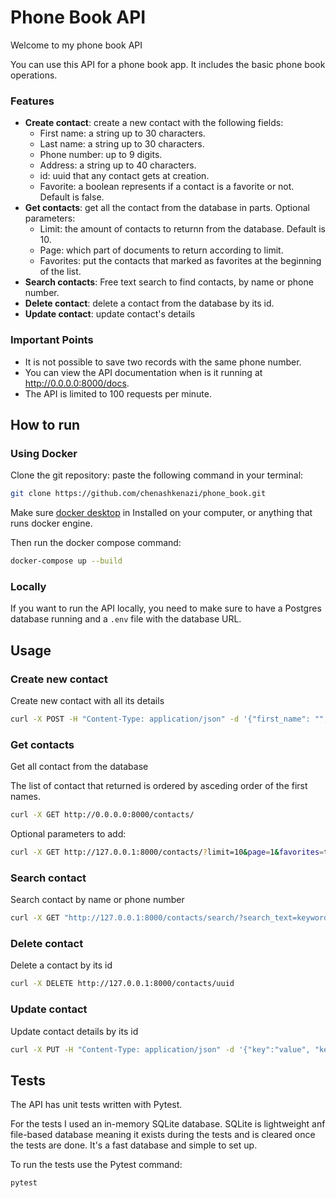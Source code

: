 # Phone Book API

Welcome to my phone book API

You can use this API for a phone book app. It includes the basic phone book operations.

### Features
- **Create contact**: create a new contact with the following fields:
    - First name: a string up to 30 characters.
    - Last name: a string up to 30 characters.
    - Phone number: up to 9 digits.
    - Address: a string up to 40 characters.
    - id: uuid that any contact gets at creation.
    - Favorite: a boolean represents if a contact is a favorite or not. Default is false.
- **Get contacts**: get all the contact from the database in parts. Optional parameters:
    - Limit: the amount of contacts to returnn from the database. Default is 10.
    - Page: which part of documents to return according to limit.
    - Favorites: put the contacts that marked as favorites at the beginning of the list.
- **Search contacts**: Free text search to find contacts, by name or phone number.
- **Delete contact**: delete a contact from the database by its id.
- **Update contact**: update contact's details

### Important Points
- It is not possible to save two records with the same phone number.
- You can view the API documentation when is it running at http://0.0.0.0:8000/docs.
- The API is limited to 100 requests per minute.



## How to run

### Using Docker
Clone the git repository: paste the following command in your terminal:
```bash
git clone https://github.com/chenashkenazi/phone_book.git
```
Make sure [docker desktop](https://www.docker.com/products/docker-desktop/) in Installed on your computer, or anything that runs docker engine.


Then run the docker compose command:
```bash
docker-compose up --build
```

### Locally
If you want to run the API locally, you need to make sure to have a Postgres database running and a `.env` file with the database URL.

## Usage
### Create new contact
Create new contact with all its details

```bash
curl -X POST -H "Content-Type: application/json" -d '{"first_name": "", "last_name": "", "phone_number": "", "address": "", "is_favorite": "true"}' http://0.0.0.0:8000/contacts/
```

### Get contacts
Get all contact from the database

The list of contact that returned is ordered by asceding order of the first names.

```bash
curl -X GET http://0.0.0.0:8000/contacts/
```
Optional parameters to add:

```bash
curl -X GET http://127.0.0.1:8000/contacts/?limit=10&page=1&favorites=true
```

### Search contact
Search contact by name or phone number
```bash
curl -X GET "http://127.0.0.1:8000/contacts/search/?search_text=keyword"
```

### Delete contact
Delete a contact by its id
```bash
curl -X DELETE http://127.0.0.1:8000/contacts/uuid
```

### Update contact
Update contact details by its id
```bash
curl -X PUT -H "Content-Type: application/json" -d '{"key":"value", "key", "value"}' http://127.0.0.1:8000/contacts/uuid
```

## Tests
The API has unit tests written with Pytest.

For the tests I used an in-memory SQLite database. SQLite is lightweight anf file-based database meaning it exists during the tests and is cleared once the tests are done. It's a fast database and simple to set up.

To run the tests use the Pytest command:
```bash
pytest
```

